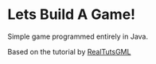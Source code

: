 # Lets Build A Game!
Simple game programmed entirely in Java.

Based on the tutorial by [RealTutsGML](https://www.youtube.com/playlist?list=PLWms45O3n--6TvZmtFHaCWRZwEqnz2MHa)
